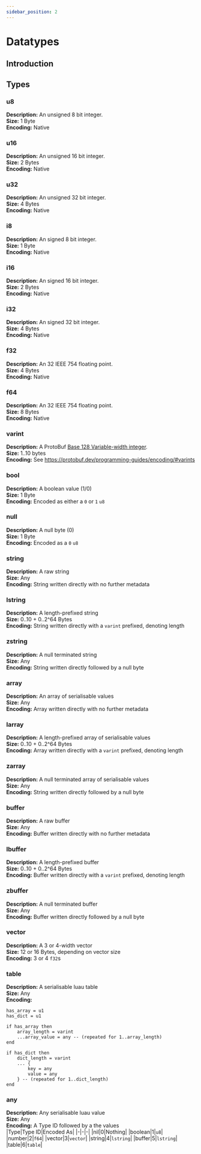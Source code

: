 ```yaml
---
sidebar_position: 2
---
```


# Datatypes

## Introduction

## Types

### u8
**Description:** An unsigned 8 bit integer. <br/>
**Size:** 1 Byte<br/>
**Encoding:** Native<br/>

### u16
**Description:** An unsigned 16 bit integer. <br/>
**Size:** 2 Bytes<br/>
**Encoding:** Native<br/>

### u32
**Description:** An unsigned 32 bit integer. <br/>
**Size:** 4 Bytes<br/>
**Encoding:** Native<br/>

### i8
**Description:** An signed 8 bit integer. <br/>
**Size:** 1 Byte<br/>
**Encoding:** Native<br/>

### i16
**Description:** An signed 16 bit integer. <br/>
**Size:** 2 Bytes<br/>
**Encoding:** Native<br/>

### i32
**Description:** An signed 32 bit integer. <br/>
**Size:** 4 Bytes<br/>
**Encoding:** Native<br/>

### f32
**Description:** An 32 IEEE 754 floating point. <br/>
**Size:** 4 Bytes<br/>
**Encoding:** Native<br/>

### f64
**Description:** An 32 IEEE 754 floating point. <br/>
**Size:** 8 Bytes<br/>
**Encoding:** Native<br/>

### varint
**Description:** A ProtoBuf [Base 128 Variable-width integer](https://protobuf.dev/programming-guides/encoding/#varints).<br/>
**Size:** 1..10 bytes<br/>
**Encoding:** See https://protobuf.dev/programming-guides/encoding/#varints<br/>

### bool
**Description:** A boolean value (1/0)<br/>
**Size:** 1 Byte<br/>
**Encoding:** Encoded as either a `0` or `1` `u8`<br/>

### null
**Description:** A null byte (0)<br/>
**Size:** 1 Byte<br/>
**Encoding:** Encoded as a `0` `u8`<br/>

### string
**Description:** A raw string<br/>
**Size:** Any<br/>
**Encoding:** String written directly with no further metadata<br/>

### lstring
**Description:** A length-prefixed string<br/>
**Size:** 0..10 + 0..2^64 Bytes<br/>
**Encoding:** String written directly with a `varint` prefixed, denoting length<br/>

### zstring
**Description:** A null terminated string<br/>
**Size:** Any<br/>
**Encoding:** String written directly followed by a null byte<br/>

### array
**Description:** An array of serialisable values<br/>
**Size:** Any<br/>
**Encoding:** Array written directly with no further metadata<br/>

### larray
**Description:** A length-prefixed array of serialisable values<br/>
**Size:** 0..10 + 0..2^64 Bytes<br/>
**Encoding:** Array written directly with a `varint` prefixed, denoting length<br/>

### zarray
**Description:** A null terminated array of serialisable values<br/>
**Size:** Any<br/>
**Encoding:** String written directly followed by a null byte<br/>

### buffer
**Description:** A raw buffer<br/>
**Size:** Any<br/>
**Encoding:** Buffer written directly with no further metadata<br/>

### lbuffer
**Description:** A length-prefixed buffer<br/>
**Size:** 0..10 + 0..2^64 Bytes<br/>
**Encoding:** Buffer written directly with a `varint` prefixed, denoting length<br/>

### zbuffer
**Description:** A null terminated buffer<br/>
**Size:** Any<br/>
**Encoding:** Buffer written directly followed by a null byte<br/>

### vector
**Description:** A 3 or 4-width vector<br/>
**Size:** 12 or 16 Bytes, depending on vector size<br/>
**Encoding:** 3 or 4 `f32`s<br/>

### table
**Description:** A serialisable luau table<br/>
**Size:** Any<br/>
**Encoding:** 
```
has_array = u1
has_dict = u1

if has_array then
    array_length = varint
    ...array_value = any -- (repeated for 1..array_length)
end

if has_dict then
    dict_length = varint
    ... {
        key = any
        value = any
    } -- (repeated for 1..dict_length)
end
```

### any
**Description:** Any serialisable luau value<br/>
**Size:** Any<br/>
**Encoding:** A Type ID followed by a the values<br/>
|Type|Type ID|Encoded As|
|-|-|-|
|nil|0|Nothing|
|boolean|1|`u8`|
|number|2|`f64`|
|vector|3|`vector`|
|string|4|`lstring`|
|buffer|5|`lstring`|
|table|6|`table`|